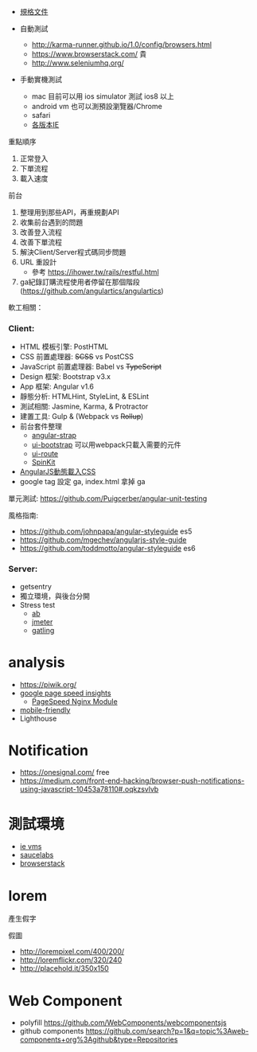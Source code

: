 * [規格文件](http://sony1708.pixnet.net/blog/post/29993099--網站企劃--將網站需求與功能寫成規格文件?fref=gc)


* 自動測試
	* http://karma-runner.github.io/1.0/config/browsers.html
	* https://www.browserstack.com/ 貴
	* http://www.seleniumhq.org/
* 手動實機測試
	* mac 目前可以用 ios simulator 測試 ios8 以上
	* android vm 也可以測預設瀏覽器/Chrome
	* safari
	* [各版本IE](https://developer.microsoft.com/en-us/microsoft-edge/tools/vms/)

重點順序

1. 正常登入
2. 下單流程
3. 載入速度


前台

1. 整理用到那些API，再重規劃API
2. 收集前台遇到的問題
3. 改善登入流程
4. 改善下單流程
5. 解決Client/Server程式碼同步問題
6. URL 重設計
    * 參考 https://ihower.tw/rails/restful.html
7. ga紀錄訂購流程使用者停留在那個階段 (https://github.com/angulartics/angulartics)


軟工相關：

### Client:

* HTML 模板引擎: PostHTML
* CSS 前置處理器: ~~SCSS~~ vs PostCSS
* JavaScript 前置處理器: Babel vs ~~TypeScript~~
* Design 框架: Bootstrap v3.x
* App 框架: Angular v1.6
* 靜態分析: HTMLHint, StyleLint, & ESLint
* 測試相關: Jasmine, Karma, & Protractor
* 建置工具: Gulp & (Webpack vs ~~Rollup~~)
* 前台套件整理
    * [angular-strap](http://mgcrea.github.io/angular-strap/)
    * [ui-bootstrap](https://github.com/angular-ui/bootstrap#webpack--jspm)  可以用webpack只載入需要的元件
    * [ui-route](https://github.com/angular-ui/ui-router)
    * [SpinKit](https://github.com/tobiasahlin/SpinKit)
* [AngularJS動態載入CSS](http://stackoverflow.com/questions/15193492/how-to-include-view-partial-specific-styling-in-angularjs)
* google tag 設定 ga, index.html 拿掉 ga


單元測試: https://github.com/Puigcerber/angular-unit-testing

風格指南:
* https://github.com/johnpapa/angular-styleguide  es5
* https://github.com/mgechev/angularjs-style-guide
* https://github.com/toddmotto/angular-styleguide  es6

### Server:

* getsentry
* 獨立環境，與後台分開
* Stress test
    * [ab](https://httpd.apache.org/docs/2.4/programs/ab.html)
    * [jmeter](http://jmeter.apache.org/)
    * [gatling](http://gatling.io/)


# analysis

* https://piwik.org/
* [google page speed insights](https://developers.google.com/speed/pagespeed/insights)
    * [PageSpeed Nginx Module](https://developers.google.com/speed/pagespeed/module/)
* [mobile-friendly](https://search.google.com/search-console/mobile-friendly)
* Lighthouse



# Notification

* https://onesignal.com/  free
* https://medium.com/front-end-hacking/browser-push-notifications-using-javascript-10453a78110#.oqkzsvlvb



# 測試環境

* [ie vms]
* [saucelabs]
* [browserstack]


[saucelabs]: https://saucelabs.com/
[browserstack]: https://www.browserstack.com/
[ie vms]: https://developer.microsoft.com/en-us/microsoft-edge/tools/vms/
[in-app browser]: http://www.stateofdigital.com/facebook-browser-biggest-browser-ignore/


# lorem

產生假字

假圖
* http://lorempixel.com/400/200/
* http://loremflickr.com/320/240
* http://placehold.it/350x150

# Web Component

* polyfill https://github.com/WebComponents/webcomponentsjs
* github components https://github.com/search?p=1&q=topic%3Aweb-components+org%3Agithub&type=Repositories


